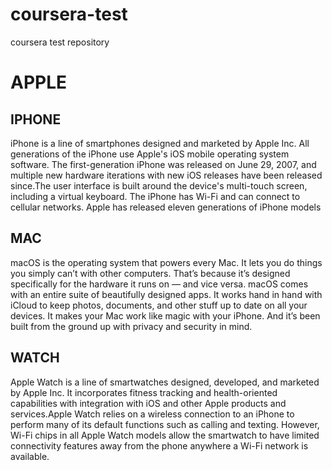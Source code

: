 # coursera-test
coursera test repository
<!DOCTYPE html>
<html lang="en">

<head>
    <meta charset="utf-8">
    <meta name="viewport" content="width=device-width, initial-scale=1">
    <title>Assignment Solution for Module 2</title>
    <link rel="stylesheet" href="style.css">
</head>

<body>
    <h1>APPLE </h1>
    <div class="row">
        <div class="col-lg-4 col-md-6 col-sm-12">
            <section class="lebesgue">
                <h2>IPHONE</h2>
                <p>
                    iPhone  is a line of smartphones designed and marketed by Apple Inc. All generations of the iPhone use Apple's iOS mobile operating system software. The first-generation iPhone was released on June 29, 2007, and multiple new hardware iterations with new iOS releases have been released since.The user interface is built around the device's multi-touch screen, including a virtual keyboard. The iPhone has Wi-Fi and can connect to cellular networks. Apple has released eleven generations of iPhone models
                </p>
            </section>
        </div>
        <div class="col-lg-4 col-md-6 col-sm-12">
            <section class="fubini">
                <h2>MAC</h2>
                <p>
                    macOS is the operating system that powers every Mac. It lets you do things you simply can’t with other computers. That’s because it’s designed specifically for the hardware it runs on — and vice versa. macOS comes with an entire suite of beautifully designed apps. It works hand in hand with iCloud to keep photos, documents, and other stuff up to date on all your devices. It makes your Mac work like magic with your iPhone. And it’s been built from the ground up with privacy and security in mind.
                </p>
            </section>
        </div>
        <div class="col-lg-4 col-md-12 col-sm-12">
            <section class="luzin">
                <h2>WATCH</h2>
                <p>
                    Apple Watch is a line of smartwatches designed, developed, and marketed by Apple Inc. It incorporates fitness tracking and health-oriented capabilities with integration with iOS and other Apple products and services.Apple Watch relies on a wireless connection to an iPhone to perform many of its default functions such as calling and texting. However, Wi-Fi chips in all Apple Watch models allow the smartwatch to have limited connectivity features away from the phone anywhere a Wi-Fi network is available. 
                </p>
            </section>
        </div>
    </div>
</body>

</html>
